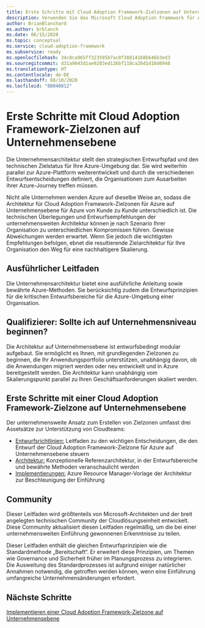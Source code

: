 ```yaml
---
title: Erste Schritte mit Cloud Adoption Framework-Zielzonen auf Unternehmensebene
description: Verwenden Sie das Microsoft Cloud Adoption Framework für Azure für die ersten Schritte mit CAF-Zielzonen auf Unternehmensebene.
author: BrianBlanchard
ms.author: brblanch
ms.date: 06/15/2020
ms.topic: conceptual
ms.service: cloud-adoption-framework
ms.subservice: ready
ms.openlocfilehash: 34c8ca965ff323595b7ac0f38814168b646b3ed3
ms.sourcegitcommit: d31a9043d1ae9283ed126bf118ca26d1d18d6948
ms.translationtype: HT
ms.contentlocale: de-DE
ms.lasthandoff: 08/10/2020
ms.locfileid: "88040812"
---
```

# <a name="start-with-cloud-adoption-framework-enterprise-scale-landing-zones"></a>Erste Schritte mit Cloud Adoption Framework-Zielzonen auf Unternehmensebene

Die Unternehmensarchitektur stellt den strategischen Entwurfspfad und den technischen Zielstatus für Ihre Azure-Umgebung dar. Sie wird weiterhin parallel zur Azure-Plattform weiterentwickelt und durch die verschiedenen Entwurfsentscheidungen definiert, die Organisationen zum Ausarbeiten ihrer Azure-Journey treffen müssen.

Nicht alle Unternehmen wenden Azure auf dieselbe Weise an, sodass die Architektur für Cloud Adoption Framework-Zielzonen für Azure auf Unternehmensebene für Azure von Kunde zu Kunde unterschiedlich ist. Die technischen Überlegungen und Entwurfsempfehlungen der unternehmensweiten Architektur können je nach Szenario Ihrer Organisation zu unterschiedlichen Kompromissen führen. Gewisse Abweichungen werden erwartet. Wenn Sie jedoch die wichtigsten Empfehlungen befolgen, ebnet die resultierende Zielarchitektur für Ihre Organisation den Weg für eine nachhaltigere Skalierung.

## <a name="prescriptive-guidance"></a>Ausführlicher Leitfaden

Die Unternehmensarchitektur bietet eine ausführliche Anleitung sowie bewährte Azure-Methoden. Sie berücksichtig zudem die Entwurfsprinzipien für die kritischen Entwurfsbereiche für die Azure-Umgebung einer Organisation.

## <a name="qualifiers-should-i-start-with-enterprise-scale"></a>Qualifizierer: Sollte ich auf Unternehmensniveau beginnen?

Die Architektur auf Unternehmensebene ist entwurfsbedingt modular aufgebaut. Sie ermöglicht es Ihnen, mit grundlegenden Zielzonen zu beginnen, die Ihr Anwendungsportfolio unterstützen, unabhängig davon, ob die Anwendungen migriert werden oder neu entwickelt und in Azure bereitgestellt werden. Die Architektur kann unabhängig vom Skalierungspunkt parallel zu Ihren Geschäftsanforderungen skaliert werden.

## <a name="start-with-a-cloud-adoption-framework-enterprise-scale-landing-zone"></a>Erste Schritte mit einer Cloud Adoption Framework-Zielzone auf Unternehmensebene

Der unternehmensweite Ansatz zum Erstellen von Zielzonen umfasst drei Assetsätze zur Unterstützung von Cloudteams:

- [Entwurfsrichtlinien:](./design-guidelines.md) Leitfaden zu den wichtigen Entscheidungen, die den Entwurf der Cloud Adoption Framework-Zielzone für Azure auf Unternehmensebene steuern
- [Architektur:](./architecture.md) Konzeptionelle Referenzarchitektur, in der Entwurfsbereiche und bewährte Methoden veranschaulicht werden
- [Implementierungen:](./implementation.md) Azure Resource Manager-Vorlage der Architektur zur Beschleunigung der Einführung

<!-- TODO: Reinstate once template.md is ready.
- [Template](./template.md): A documentation template to quickly capture decisions and any deviation from the suggested architecture or implementation.
-->

## <a name="community"></a>Community

<!-- docsTest:ignore "Cloud Solutions Unit" -->

Dieser Leitfaden wird größtenteils von Microsoft-Architekten und der breit angelegten technischen Community der Cloudlösungseinheit entwickelt. Diese Community aktualisiert diesen Leitfaden regelmäßig, um die bei einer unternehmensweiten Einführung gewonnenen Erkenntnisse zu teilen.

Dieser Leitfaden enthält die gleichen Entwurfsprinzipien wie die Standardmethode „Bereitschaft“. Er erweitert diese Prinzipien, um Themen wie Governance und Sicherheit früher im Planungsprozess zu integrieren. Die Ausweitung des Standardprozesses ist aufgrund einiger natürlicher Annahmen notwendig, die getroffen werden können, wenn eine Einführung umfangreiche Unternehmensänderungen erfordert.

## <a name="next-steps"></a>Nächste Schritte

[Implementieren einer Cloud Adoption Framework-Zielzone auf Unternehmensebene](./implementation.md)
